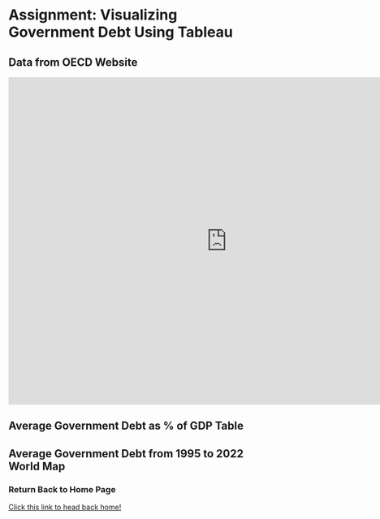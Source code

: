 # Assignment: Visualizing Government Debt Using Tableau

## Data from OECD Website 
<iframe src="https://data.oecd.org/chart/7kmA" width="860" height="645" style="border: 0" mozallowfullscreen="true" webkitallowfullscreen="true" allowfullscreen="true"><a href="https://data.oecd.org/chart/7kmA" target="_blank">OECD Chart: General government debt, Total, % of GDP, Annual, 2022</a></iframe>

## Average Government Debt as % of GDP Table
<script type='module' src='https://prod-useast-b.online.tableau.com/javascripts/api/tableau.embedding.3.latest.min.js'></script><tableau-viz id='tableau-viz' src='https://prod-useast-b.online.tableau.com/t/erikaheffernen/views/VisualizingGovernmentDebt/HighlightTable' width='1440' height='701' hide-tabs toolbar='bottom' ></tableau-viz>

## Average Government Debt from 1995 to 2022 World Map
<script type='module' src='https://prod-useast-b.online.tableau.com/javascripts/api/tableau.embedding.3.latest.min.js'></script><tableau-viz id='tableau-viz' src='https://prod-useast-b.online.tableau.com/t/erikaheffernen/views/VisualizingGovernmentDebt/WorldView/417173fe-539d-4010-92e4-38273858c91d/ebb10809-9d41-4a36-830c-24e9b6528811' width='1440' height='701' hide-tabs toolbar='bottom' ></tableau-viz>

### Return Back to Home Page 
[Click this link to head back home!](/README.md)
